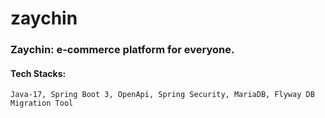# zaychin
### Zaychin: e-commerce platform for everyone.



#### Tech Stacks:
```
Java-17, Spring Boot 3, OpenApi, Spring Security, MariaDB, Flyway DB Migration Tool
```
